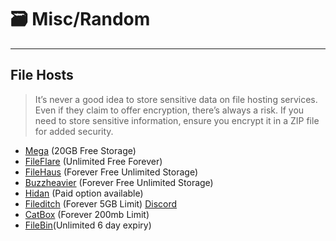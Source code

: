# 🗃️ Misc/Random

---
## File Hosts

> It’s never a good idea to store sensitive data on file hosting services. Even if they claim to offer encryption, there’s always a risk. If you need to store sensitive information, ensure you encrypt it in a ZIP file for added security.

- [Mega](https://mega.nz/) (20GB Free Storage)
- [FileFlare](https://fileflare.uk/) (Unlimited Free Forever)
- [FileHaus](https://filehaus.su/) (Forever Free Unlimited Storage)
- [Buzzheavier](https://buzzheavier.com/) (Forever Free Unlimited Storage)
- [Hidan](https://hidan.sh/) (Paid option available)
- [Fileditch](https://fileditch.com/) (Forever 5GB Limit) [Discord](https://discord.gg/VQRgte8sKc)
- [CatBox](https://catbox.moe/) (Forever 200mb Limit)
- [FileBin](https://filebin.net/)(Unlimited 6 day expiry)

